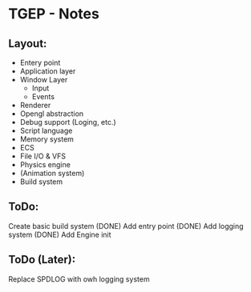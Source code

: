 # TGEP - Notes

## Layout:

- Entery point
- Application layer
- Window Layer
    - Input
    - Events
- Renderer 
- Opengl abstraction
- Debug support (Loging, etc.)
- Script language
- Memory system 
- ECS
- File I/O & VFS
- Physics engine 
- (Animation system)
- Build system

## ToDo: 

Create basic build system (DONE)
Add entry point (DONE)
Add logging system (DONE)
Add Engine init 

## ToDo (Later):

Replace SPDLOG with owh logging system 

